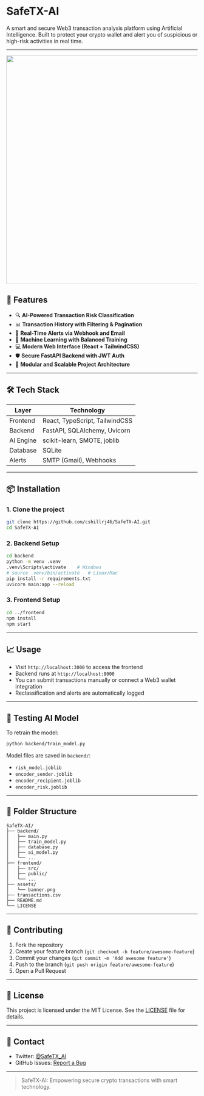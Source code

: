 # SafeTX-AI

A smart and secure Web3 transaction analysis platform using Artificial Intelligence. Built to protect your crypto wallet and alert you of suspicious or high-risk activities in real time.

---

<p align="center">
  <img src="https://raw.githubusercontent.com/cshillrj46/SafeTalk-AI/main/safeTX.svg"width="600"/>
</p>

## 🚀 Features

- 🔍 **AI-Powered Transaction Risk Classification**
- 📊 **Transaction History with Filtering & Pagination**
- 🔔 **Real-Time Alerts via Webhook and Email**
- 🧠 **Machine Learning with Balanced Training**
- 💻 **Modern Web Interface (React + TailwindCSS)**
- 🛡️ **Secure FastAPI Backend with JWT Auth**
- 📁 **Modular and Scalable Project Architecture**

---

## 🛠️ Tech Stack

| Layer        | Technology                    |
|--------------|-------------------------------|
| Frontend     | React, TypeScript, TailwindCSS|
| Backend      | FastAPI, SQLAlchemy, Uvicorn  |
| AI Engine    | scikit-learn, SMOTE, joblib   |
| Database     | SQLite                        |
| Alerts       | SMTP (Gmail), Webhooks        |

---

## 📦 Installation

### 1. Clone the project
```bash
git clone https://github.com/cshillrj46/SafeTX-AI.git
cd SafeTX-AI
```

### 2. Backend Setup
```bash
cd backend
python -m venv .venv
.venv\Scripts\activate    # Windows
# source .venv/bin/activate   # Linux/Mac
pip install -r requirements.txt
uvicorn main:app --reload
```

### 3. Frontend Setup
```bash
cd ../frontend
npm install
npm start
```

---

## 📈 Usage

- Visit `http://localhost:3000` to access the frontend
- Backend runs at `http://localhost:8000`
- You can submit transactions manually or connect a Web3 wallet integration
- Reclassification and alerts are automatically logged

---

## 🧪 Testing AI Model
To retrain the model:
```bash
python backend/train_model.py
```

Model files are saved in `backend/`:
- `risk_model.joblib`
- `encoder_sender.joblib`
- `encoder_recipient.joblib`
- `encoder_risk.joblib`

---

## 🧩 Folder Structure
```
SafeTX-AI/
├── backend/
│   ├── main.py
│   ├── train_model.py
│   ├── database.py
│   ├── ai_model.py
│   └── ...
├── frontend/
│   ├── src/
│   ├── public/
│   └── ...
├── assets/
│   └── banner.png
├── transactions.csv
├── README.md
└── LICENSE
```

---

## 🤝 Contributing

1. Fork the repository
2. Create your feature branch (`git checkout -b feature/awesome-feature`)
3. Commit your changes (`git commit -m 'Add awesome feature'`)
4. Push to the branch (`git push origin feature/awesome-feature`)
5. Open a Pull Request

---

## 📜 License

This project is licensed under the MIT License. See the [LICENSE](LICENSE) file for details.

---

## 💬 Contact

- Twitter: [@SafeTX_AI](https://twitter.com/SafeTX_AI)
- GitHub Issues: [Report a Bug](https://github.com/cshillrj46/SafeTX-AI/issues)

---

> SafeTX-AI: Empowering secure crypto transactions with smart technology.
